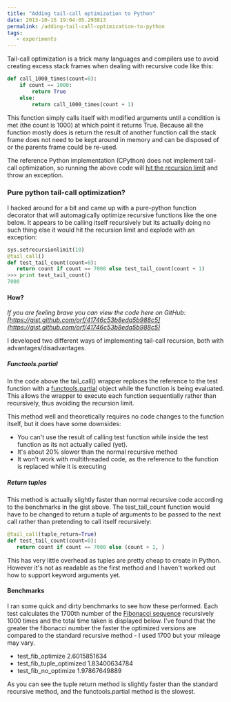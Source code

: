 ```yaml
---
title: "Adding tail-call optimization to Python"
date: 2013-10-15 19:04:05.293813
permalink: /adding-tail-call-optimization-to-python
tags:
   - experiments
---
```


Tail-call optimization is a trick many languages and compilers use to avoid creating excess stack frames when dealing with recursive code like this:

```python
def call_1000_times(count=0):
    if count == 1000:
        return True
    else:
        return call_1000_times(count + 1)
```

This function simply calls itself with modified arguments until a condition is met (the count is 1000) at which point it returns True. Because all the function mostly does is return the result of another function call the stack frame does not need to be kept around in memory and can be disposed of or the parents frame could be re-used.

The reference Python implementation (CPython) does not implement tail-call optimization, so running the above code will [hit the recursion limit](https://docs.python.org/2/library/sys.html#sys.getrecursionlimit) and throw an exception.

### Pure python tail-call optimization?
I hacked around for a bit and came up with a pure-python function decorator that will automagically optimize recursive functions like the one below. It appears to be calling itself recursively but its actually doing no such thing else it would hit the recursion limit and explode with an exception:

```python
sys.setrecursionlimit(10)
@tail_call()
def test_tail_count(count=0):
   return count if count == 7000 else test_tail_count(count + 1)
>>> print test_tail_count()
7000
```

#### How?
*If you are feeling brave you can view the code here on GitHub: [https://gist.github.com/orf/41746c53b8eda5b988c5](https://gist.github.com/orf/41746c53b8eda5b988c5)*

I developed two different ways of implementing tail-call recursion, both with advantages/disadvantages.

##### Functools.partial

In the code above the tail_call() wrapper replaces the reference to the test function with a [functools.partial](https://docs.python.org/2/library/functools.html#functools.partial) object while the function is being evaluated. This allows the wrapper to execute each function sequentially rather than recursively, thus avoiding the recursion limit.

This method well and theoretically requires no code changes to the function itself, but it does have some downsides:

   * You can't use the result of calling test function while inside the test function as its not actually called (yet).
   * It's about 20% slower than the normal recursive method
   * It won't work with multithreaded code, as the reference to the function is replaced while it is executing

##### Return tuples
This method is actually slightly faster than normal recursive code according to the benchmarks in the gist above. The test_tail_count function would have to be changed to return a tuple of arguments to be passed to the next call rather than pretending to call itself recursively:

```python
@tail_call(tuple_return=True)
def test_tail_count(count=0):
   return count if count == 7000 else (count + 1, )
```

This has very little overhead as tuples are pretty cheap to create in Python. However it's not as readable as the first method and I haven't worked out how to support keyword arguments yet.

#### Benchmarks
I ran some quick and dirty benchmarks to see how these performed. Each test calculates the 1700th number of the [Fibonacci sequence](https://en.wikipedia.org/wiki/Fibonacci_number) recursively 1000 times and the total time taken is displayed below. I've found that the greater the fibonacci number the faster the optimized versions are compared to the standard recursive method - I used 1700 but your mileage may vary.

   * test_fib_optimize 2.6015851634
   * test_fib_tuple_optimized 1.83400634784
   * test_fib_no_optimize 1.97867649889

As you can see the tuple return method is slightly faster than the standard recursive method, and the functools.partial method is the slowest.


    